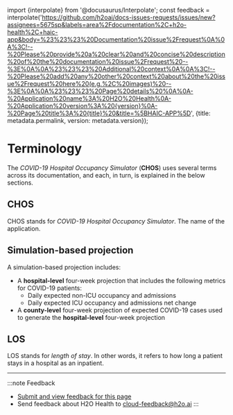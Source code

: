 import {interpolate} from '@docusaurus/Interpolate';
const feedback = interpolate('https://github.com/h2oai/docs-issues-requests/issues/new?assignees=5675sp&labels=area%2Fdocumentation%2C+h2o-health%2C+haic-app&body=%23%23%23%20Documentation%20issue%2Frequest%0A%0A%3C!--%20Please%20provide%20a%20clear%20and%20concise%20description%20of%20the%20documentation%20issue%2Frequest%20--%3E%0A%0A%23%23%23%20Additional%20context%0A%0A%3C!--%20Please%20add%20any%20other%20context%20about%20the%20issue%2Frequest%20here%20(e.g.%2C%20images)%20--%3E%0A%0A%23%23%23%20Page%20details%20%0A%0A-%20Application%20name%3A%20H2O%20Health%0A-%20Application%20version%3A%20{version}%0A-%20Page%20title%3A%20{title}%20&title=%5BHAIC-APP%5D', {title: metadata.permalink, version: metadata.version});

# Terminology 

The *COVID-19 Hospital Occupancy Simulator* (**CHOS**) uses several terms across its documentation, and each, in turn, is explained in the below sections.

## CHOS

CHOS stands for *COVID-19 Hospital Occupancy Simulator*. The name of the application. 

## Simulation-based projection 

A simulation-based projection includes: 

- A **hospital-level** four-week projection that includes the following metrics for COVID-19 patients:
	- Daily expected non-ICU occupancy and admissions 
	- Daily expected ICU occupancy and admissions net change 
- A **county-level** four-week projection of expected COVID-19 cases used to generate the **hospital-level** four-week projection

## LOS

LOS stands for *length of stay*. In other words, it refers to how long a patient stays in a hospital as an inpatient. 

***
:::note Feedback
  - <a href={feedback}>Submit and view feedback for this page</a>
  - Send feedback about H2O Health to <cloud-feedback@h2o.ai>
:::